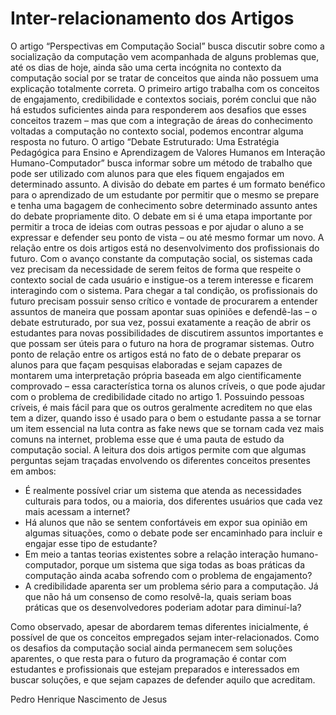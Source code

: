# Inter-relacionamento dos Artigos
O artigo “Perspectivas em Computação Social” busca discutir sobre como a socialização da computação vem acompanhada de alguns problemas que, até os dias de hoje, ainda são uma certa incógnita no contexto da computação social por se tratar de conceitos que ainda não possuem uma explicação totalmente correta. O primeiro artigo trabalha com os conceitos de engajamento, credibilidade e contextos sociais, porém conclui que não há estudos suficientes ainda para responderem aos desafios que esses conceitos trazem – mas que com a integração de áreas do conhecimento voltadas a computação no contexto social, podemos encontrar alguma resposta no futuro. O artigo “Debate Estruturado: Uma Estratégia Pedagógica para Ensino e Aprendizagem de Valores Humanos em Interação Humano-Computador” busca informar sobre um método de trabalho que pode ser utilizado com alunos para que eles fiquem engajados em determinado assunto. A divisão do debate em partes é um formato benéfico para o aprendizado de um estudante por permitir que o mesmo se prepare e tenha uma bagagem de conhecimento sobre determinado assunto antes do debate propriamente dito. O debate em si é uma etapa importante por permitir a troca de ideias com outras pessoas e por ajudar o aluno a se expressar e defender seu ponto de vista – ou até mesmo formar um novo. A relação entre os dois artigos está no desenvolvimento dos profissionais do futuro. Com o avanço constante da computação social, os sistemas cada vez precisam da necessidade de serem feitos de forma que respeite o contexto social de cada usuário e instigue-os a terem interesse e ficarem interagindo com o sistema. Para chegar a tal condição, os profissionais do futuro precisam possuir senso crítico e vontade de procurarem a entender assuntos de maneira que possam apontar suas opiniões e defendê-las – o debate estruturado, por sua vez, possui exatamente a reação de abrir os estudantes para novas possibilidades de discutirem assuntos importantes e que possam ser úteis para o futuro na hora de programar sistemas. Outro ponto de relação entre os artigos está no fato de o debate preparar os alunos para que façam pesquisas elaboradas e sejam capazes de montarem uma interpretação própria baseada em algo cientificamente comprovado – essa característica torna os alunos críveis, o que pode ajudar com o problema de credibilidade citado no artigo 1. Possuindo pessoas críveis, é mais fácil para que os outros geralmente acreditem no que elas tem a dizer, quando isso é usado para o bem o estudante passa a se tornar um item essencial na luta contra as fake news que se tornam cada vez mais comuns na internet, problema esse que é uma pauta de estudo da computação social. A leitura dos dois artigos permite com que algumas perguntas sejam traçadas envolvendo os diferentes conceitos presentes em ambos:
- É realmente possível criar um sistema que atenda as necessidades culturais para todos, ou a maioria, dos diferentes usuários que cada vez mais acessam a internet?
- Há alunos que não se sentem confortáveis em expor sua opinião em algumas situações, como o debate pode ser encaminhado para incluir e engajar esse tipo de estudante?
- Em meio a tantas teorias existentes sobre a relação interação humano-computador, porque um sistema que siga todas as boas práticas da computação ainda acaba sofrendo com o problema de engajamento?
- A credibilidade aparenta ser um problema sério para a computação. Já que não há um consenso de como resolvê-la, quais seriam boas práticas que os desenvolvedores poderiam adotar para diminuí-la?

Como observado, apesar de abordarem temas diferentes inicialmente, é possível de que os conceitos empregados sejam inter-relacionados. Como os desafios da computação social ainda permanecem sem soluções aparentes, o que resta para o futuro da programação é contar com estudantes e profissionais que estejam preparados e interessados em buscar soluções, e que sejam capazes de defender aquilo que acreditam.

Pedro Henrique Nascimento de Jesus
